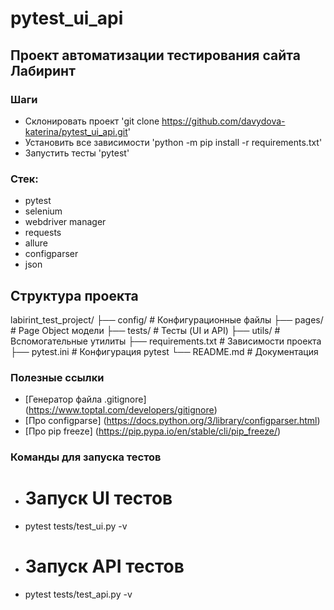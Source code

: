 # pytest_ui_api

## Проект автоматизации тестирования сайта Лабиринт

### Шаги
- Склонировать проект 'git clone https://github.com/davydova-katerina/pytest_ui_api.git'
- Установить все зависимости 'python -m pip install -r requirements.txt'
- Запустить тесты 'pytest'

### Стек:
- pytest
- selenium
- webdriver manager
- requests
- allure
- configparser
- json

## Структура проекта
labirint_test_project/
├── config/ # Конфигурационные файлы
├── pages/ # Page Object модели
├── tests/ # Тесты (UI и API)
├── utils/ # Вспомогательные утилиты
├── requirements.txt # Зависимости проекта
├── pytest.ini # Конфигурация pytest
└── README.md # Документация

### Полезные ссылки
- [Генератор файла .gitignore] (https://www.toptal.com/developers/gitignore)
- [Про configparse] (https://docs.python.org/3/library/configparser.html)
- [Про pip freeze] (https://pip.pypa.io/en/stable/cli/pip_freeze/)

### Команды для запуска тестов

- # Запуск UI тестов
- pytest tests/test_ui.py -v
- # Запуск API тестов
- pytest tests/test_api.py -v